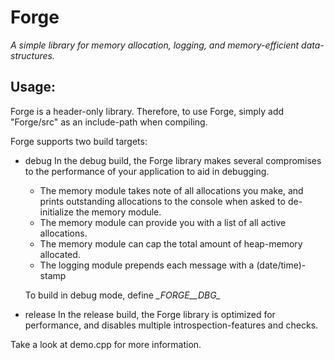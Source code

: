 # Forge #
_A *simple* library for memory allocation, logging, and memory-efficient data-structures._

## Usage: ##
Forge is a header-only library.
Therefore, to use Forge, simply add "Forge/src" as an include-path when compiling.
 
Forge supports two build targets:
*   debug
    In the debug build, the Forge library makes several compromises to the performance of your application to aid in  debugging.
    
    *   The memory module takes note of all allocations you make, and prints outstanding allocations to the console when asked to de-initialize the memory module. 
    *   The memory module can provide you with a list of all active allocations.
    *   The memory module can cap the total amount of heap-memory allocated.
    *   The logging module prepends each message with a (date/time)-stamp

    To build in debug mode, define *\__FORGE__DBG\__*
*   release
    In the release build, the Forge library is optimized for performance, and disables multiple introspection-features and checks.

Take a look at demo.cpp for more information.

